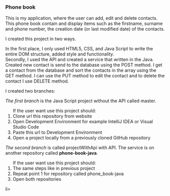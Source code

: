 <h3>Phone book</h3>

This is my application, where the user can add, edit and delete contacts. This phone book contain and display items such as the firstname, surname and phone number, the creation date (or last modified date) of the contacts.

<p>I created this project in two ways.</p>
In the first place, I only used HTML5, CSS, and Java Script to write the entire DOM structure, added style and functionality.<br>
Secondly, I used the API and created a service that written in the Java. Created new contact is send to the database using the POST method. I get a contact from the database and sort the contacts in the array using the GET method. I can use the PUT method to edit the contact and to delete the contact I use DELETE method.


<p>I created two branches:</p>
<em>The first branch</em> is the Java Script project without the API called master.<br>
<ol>If the user want use this project should:
<li>Clone url this repository from website</li>
<li>Open Development Environment for example IntelliJ IDEA or Visual Studio Code</li>
<li>Paste this url to Development Environment</li>
<li>Open a project locally from a previously cloned GitHub repository</li>
</ol>

<p><em>The second branch</em> is called projectWithApi with API. The service is on another repository called <strong>phone-book-java</strong>. <br>
<ol>If the user want use this project should:
<li>The same steps like in previous project</li>
<li>Repeat point 1 for repository called phone_book-java</li>
<li>Open both repositories</ol>li>
